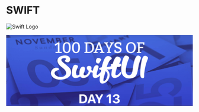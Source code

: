 # SWIFT

![Swift Logo](https://cdn-icons-png.flaticon.com/256/919/919833.png)

![Page 1](day13.png)

